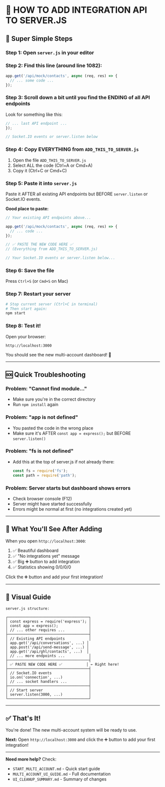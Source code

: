 # 🎯 HOW TO ADD INTEGRATION API TO SERVER.JS

## 📝 Super Simple Steps

### **Step 1: Open `server.js` in your editor**

### **Step 2: Find this line (around line 1082):**

```javascript
app.get('/api/mock/contacts', async (req, res) => {
  // ... some code ...
});
```

### **Step 3: Scroll down a bit until you find the ENDING of all API endpoints**

Look for something like this:

```javascript
// ... last API endpoint ...
});

// Socket.IO events or server.listen below
```

### **Step 4: Copy EVERYTHING from `ADD_THIS_TO_SERVER.js`**

1. Open the file `ADD_THIS_TO_SERVER.js`
2. Select ALL the code (Ctrl+A or Cmd+A)
3. Copy it (Ctrl+C or Cmd+C)

### **Step 5: Paste it into `server.js`**

Paste it AFTER all existing API endpoints but BEFORE `server.listen` or Socket.IO events.

**Good place to paste:**

```javascript
// Your existing API endpoints above...

app.get('/api/mock/contacts', async (req, res) => {
  // ... code ...
});

// ✅ PASTE THE NEW CODE HERE ✅
// (Everything from ADD_THIS_TO_SERVER.js)

// Your Socket.IO events or server.listen below...
```

### **Step 6: Save the file**

Press `Ctrl+S` (or `Cmd+S` on Mac)

### **Step 7: Restart your server**

```bash
# Stop current server (Ctrl+C in terminal)
# Then start again:
npm start
```

### **Step 8: Test it!**

Open your browser:
```
http://localhost:3000
```

You should see the new multi-account dashboard! 🎉

---

## 🆘 Quick Troubleshooting

### **Problem: "Cannot find module..."**
- Make sure you're in the correct directory
- Run `npm install` again

### **Problem: "app is not defined"**
- You pasted the code in the wrong place
- Make sure it's AFTER `const app = express();` but BEFORE `server.listen()`

### **Problem: "fs is not defined"**
- Add this at the top of server.js if not already there:
  ```javascript
  const fs = require('fs');
  const path = require('path');
  ```

### **Problem: Server starts but dashboard shows errors**
- Check browser console (F12)
- Server might have started successfully
- Errors might be normal at first (no integrations created yet)

---

## 🎯 What You'll See After Adding

When you open `http://localhost:3000`:

1. ✅ Beautiful dashboard
2. ✅ "No integrations yet" message
3. ✅ Big ➕ button to add integration
4. ✅ Statistics showing 0/0/0/0

Click the ➕ button and add your first integration!

---

## 📍 Visual Guide

```
server.js structure:

┌─────────────────────────────────────┐
│ const express = require('express'); │
│ const app = express();              │
│ // ... other requires ...           │
├─────────────────────────────────────┤
│ // Existing API endpoints           │
│ app.get('/api/conversations', ...) │
│ app.post('/api/send-message', ...) │
│ app.get('/api/ghl/contacts', ...)  │
│ // ... more endpoints ...           │
├─────────────────────────────────────┤
│ ✅ PASTE NEW CODE HERE ✅           │ ← Right here!
├─────────────────────────────────────┤
│ // Socket.IO events                 │
│ io.on('connection', ...)            │
│ // ... socket handlers ...          │
├─────────────────────────────────────┤
│ // Start server                     │
│ server.listen(3000, ...)            │
└─────────────────────────────────────┘
```

---

## ✅ That's It!

You're done! The new multi-account system will be ready to use.

**Next:** Open `http://localhost:3000` and click the ➕ button to add your first integration!

---

**Need more help?** Check:
- `START_MULTI_ACCOUNT.md` - Quick start guide
- `MULTI_ACCOUNT_UI_GUIDE.md` - Full documentation
- `UI_CLEANUP_SUMMARY.md` - Summary of changes

